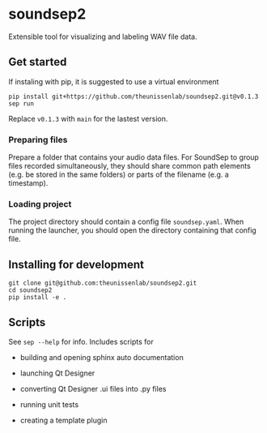 # soundsep2

Extensible tool for visualizing and labeling WAV file data.

## Get started

If instaling with pip, it is suggested to use a virtual environment

```
pip install git+https://github.com/theunissenlab/soundsep2.git@v0.1.3
sep run
```

Replace `v0.1.3` with `main` for the lastest version.

### Preparing files

Prepare a folder that contains your audio data files. For SoundSep to group files recorded simultaneously, they should share common path elements (e.g. be stored in the same folders) or parts of the filename (e.g. a timestamp).

### Loading project

The project directory should contain a config file `soundsep.yaml`. When running the launcher, you should open the directory containing that config file.

## Installing for development

```
git clone git@github.com:theunissenlab/soundsep2.git
cd soundsep2
pip install -e .
```

## Scripts

See `sep --help` for info. Includes scripts for

* building and opening sphinx auto documentation

* launching Qt Designer

* converting Qt Designer .ui files into .py files

* running unit tests

* creating a template plugin
